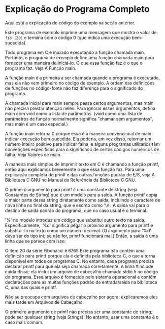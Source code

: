 # Explicação do Programa Completo

Aqui está a explicação do código do exemplo na seção anterior.

Este programa de exemplo imprime uma mensagem que mostra o valor de `fib (20)` e termina com o código 0 (que indica uma execução bem-sucedida).

Todo programa em C é iniciado executando a função chamada main. Portanto, o programa de exemplo define uma função chamada main para fornecer uma maneira de iniciá-lo. O que essa função faz é o que o programa faz. Veja A Função main.

A função main é a primeira a ser chamada quando o programa é executado, mas ela não vem primeiro no código de exemplo. A ordem das definições de funções no código-fonte não faz diferença para o significado do programa.

A chamada inicial para main sempre passa certos argumentos, mas main não precisa prestar atenção neles. Para ignorar esses argumentos, defina main com void como a lista de parâmetros. (void como uma lista de parâmetros de função normalmente significa "chamar sem argumentos", mas main é um caso especial.)

A função main retorna 0 porque essa é a maneira convencional de main indicar execução bem-sucedida. Ela poderia, em vez disso, retornar um número inteiro positivo para indicar falha, e alguns programas utilitários têm convenções específicas para o significado de certos códigos numéricos de falha. Veja Valores de main.

A maneira mais simples de imprimir texto em C é chamando a função printf, então aqui explicamos brevemente o que essa função faz. Para uma explicação completa de printf e das outras funções padrão de E/S, veja A Biblioteca C GNU no Manual de Referência da Biblioteca C GNU.

O primeiro argumento para printf é uma constante de string (veja Constantes de String) que é um modelo para a saída. A função printf copia a maior parte dessa string diretamente como saída, incluindo o caractere de nova linha no final da string, que é escrito como '\n'. A saída vai para o destino de saída padrão do programa, que no caso usual é o terminal.

'%' no modelo introduz um código que substitui outro texto na saída. Especificamente, '%d' significa pegar o próximo argumento para printf e substituí-lo no texto como um número decimal. (O argumento para '%d' deve ser do tipo int; se não for, printf funcionará mal.) Então, a saída é uma linha que se parece com isso:

O item 20 da série Fibonacci é 6765 Este programa não contém uma definição para printf porque ela é definida pela biblioteca C, o que a torna disponível em todos os programas C. No entanto, cada programa precisa declarar printf para que ela seja chamada corretamente. A linha #include cuida disso; ela inclui um arquivo de cabeçalho chamado stdio.h no código do programa. Esse arquivo é fornecido pelo sistema operacional e contém declarações para as muitas funções padrão de entrada/saída na biblioteca C, uma das quais é printf.

Não se preocupe com arquivos de cabeçalho por agora; explicaremos eles mais tarde em Arquivos de Cabeçalho.

O primeiro argumento de printf não precisa ser uma constante de string; pode ser qualquer string (veja Strings). No entanto, usar uma constante é o caso mais comum.
